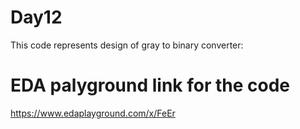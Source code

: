# Day12
This code represents design of gray to binary converter:

  
# EDA palyground link for the code
https://www.edaplayground.com/x/FeEr

